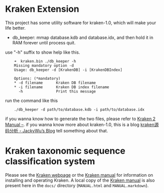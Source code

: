 Kraken Extension
===============================================

This project has some utility software for kraken-1.0, which will make your life better.

- db_keeper: mmap database.kdb and database.idx, and then hold it in RAM forever until process quit.

use "-h" suffix to show help like this.

        ➜  kraken.bin ./db_keeper -h
        Missing mandatory option -d
        Usage: db_keeper -d [KrakenDB] -i [KrakenDBIndex]

        Options: (*mandatory)
        * -d filename      Kraken DB filename
        * -i filename      Kraken DB index filename
          -h               Print this message

run the command like this

        ./db_keeper -d path/to/database.kdb -i path/to/database.idx

if you wanna know how to generate the two files, please refer to [Kraken 2 Manual –](https://ccb.jhu.edu/software/kraken/MANUAL.html).
if you wanna know more about kraken-1.0, this is a blog [kraken源码分析 - JackyWu’s Blog](https://jackywu.github.io/articles/kraken-code-analysis/) tell something about that. 

Kraken taxonomic sequence classification system
===============================================

Please see the [Kraken webpage] or the [Kraken manual]
for information on installing and operating Kraken.
A local copy of the [Kraken manual] is also present here
in the `docs/` directory (`MANUAL.html` and `MANUAL.markdown`).

[Kraken webpage]:   http://ccb.jhu.edu/software/kraken/
[Kraken manual]:    http://ccb.jhu.edu/software/kraken/MANUAL.html
